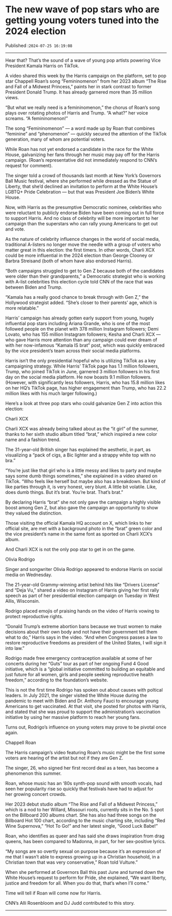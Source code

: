# The new wave of pop stars who are getting young voters tuned into the 2024 election

Published :`2024-07-25 16:19:08`

---

Hear that? That’s the sound of a wave of young pop artists powering Vice President Kamala Harris on TikTok.

A video shared this week by the Harris campaign on the platform, set to pop star Chappell Roan’s song “Femininomenon” from her 2023 album “The Rise and Fall of a Midwest Princess,” paints her in stark contrast to former President Donald Trump. It has already garnered more than 35 million views.

“But what we really need is a femininomenon,” the chorus of Roan’s song plays over rotating photos of Harris and Trump. “A what?” her voice screams. “A femininomenon!”

The song “Femininomenon” — a word made up by Roan that combines “feminine” and “phenomenon” — quickly secured the attention of the TikTok generation, many of whom are potential voters.

While Roan has not yet endorsed a candidate in the race for the White House, galvanizing her fans through her music may pay off for the Harris campaign. (Roan’s representative did not immediately respond to CNN’s request for comment).

The singer told a crowd of thousands last month at New York’s Governors Ball Music festival, where she performed while dressed as the Statue of Liberty, that she’d declined an invitation to perform at the White House’s LGBTQ+ Pride Celebration — but that was President Joe Biden’s White House.

Now, with Harris as the presumptive Democratic nominee, celebrities who were reluctant to publicly endorse Biden have been coming out in full force to support Harris. And no class of celebrity will be more important to her campaign than the superstars who can rally young Americans to get out and vote.

As the nature of celebrity influence changes in the world of social media, traditional A-listers no longer move the needle with a group of voters who matter great in this election: the first timers. In other words, Charli XCX could be more influential in the 2024 election than George Clooney or Barbra Streisand (both of whom have also endorsed Harris).

“Both campaigns struggled to get to Gen Z because both of the candidates were older than their grandparents,” a Democratic strategist who is working with A-list celebrities this election cycle told CNN of the race that was between Biden and Trump.

“Kamala has a really good chance to break through with Gen Z,” the Hollywood strategist added. “She’s closer to their parents’ age, which is more relatable.”

Harris’ campaign has already gotten early support from young, hugely influential pop stars including Ariana Grande, who is one of the most followed people on the planet with 378 million Instagram followers; Demi Lovato, who has 155 million Instagram followers; Kesha and Charli XCX — who gave Harris more attention than any campaign could ever dream of with her now-infamous “Kamala IS brat” post, which was quickly embraced by the vice president’s team across their social media platforms.

Harris isn’t the only presidential hopeful who is utilizing TikTok as a key campaigning strategy. While Harris’ TikTok page has 1.1 million followers, Trump, who joined TikTok in June, garnered 3 million followers in his first day on the social media platform. He now boasts 9.1 million followers. (However, with significantly less followers, Harris, who has 15.8 million likes on her HQ’s TikTok page, has higher engagement than Trump, who has 22.2 million likes with his much larger following.)

Here’s a look at three pop stars who could galvanize Gen Z into action this election:

Charli XCX

Charli XCX was already being talked about as the “it girl” of the summer, thanks to her sixth studio album titled “brat,” which inspired a new color name and a fashion trend.

The 31-year-old British singer has explained the aesthetic, in part, as visualizing a “pack of cigs, a Bic lighter and a strappy white top with no bra.”

“You’re just like that girl who is a little messy and likes to party and maybe says some dumb things sometimes,” she explained in a video shared on TikTok. “Who feels like herself but maybe also has a breakdown. But kind of like parties through it, is very honest, very blunt. A little bit volatile. Like, does dumb things. But it’s brat. You’re brat. That’s brat.”

By declaring Harris “brat” she not only gave the campaign a highly visible boost among Gen Z, but also gave the campaign an opportunity to show they valued the distinction.

Those visiting the official Kamala HQ account on X, which links to her official site, are met with a background photo in the “brat” green color and the vice president’s name in the same font as sported on Charli XCX’s album.

And Charli XCX is not the only pop star to get in on the game.

Olivia Rodrigo

Singer and songwriter Olivia Rodrigo appeared to endorse Harris on social media on Wednesday.

The 21-year-old Grammy-winning artist behind hits like “Drivers License” and “Deja Vu,” shared a video on Instagram of Harris giving her first rally speech as part of her presidential election campaign on Tuesday in West Allis, Wisconsin.

Rodrigo placed emojis of praising hands on the video of Harris vowing to protect reproductive rights.

“Donald Trump’s extreme abortion bans because we trust women to make decisions about their own body and not have their government tell them what to do,” Harris says in the video. “And when Congress passes a law to restore reproductive freedoms as president of the United States, I will sign it into law.”

Rodrigo made free emergency contraception available at some of her concerts during her “Guts” tour as part of her ongoing Fund 4 Good initiative, which is a “global initiative committed to building an equitable and just future for all women, girls and people seeking reproductive health freedom,” according to the foundation’s website.

This is not the first time Rodrigo has spoken out about causes with poltical leaders. In July 2021, the singer visited the White House during the pandemic to meet with Biden and Dr. Anthony Fauci to encourage young Americans to get vaccinated. At that visit, she posted for photos with Harris, and stated that she was proud to support the administration’s vaccination initiative by using her massive platform to reach her young fans.

Turns out, Rodrigo’s influence on young voters may prove to be pivotal once again.

Chappell Roan

The Harris campaign’s video featuring Roan’s music might be the first some voters are hearing of the artist but not if they are Gen Z.

The singer, 26, who signed her first record deal as a teen, has become a phenomenon this summer.

Roan, whose music has an ‘80s synth-pop sound with smooth vocals, had seen her popularity rise so quickly that festivals have had to adjust for her growing concert crowds.

Her 2023 debut studio album “The Rise and Fall of a Midwest Princess,” which is a nod to her Willard, Missouri roots, currently sits in the No. 5 spot on the Billboard 200 albums chart. She has also had three songs on the Billboard Hot 100 chart, according to the music charting site, including “Red Wine Supernova,” “Hot To Go!” and her latest single, “Good Luck Babe!”

Roan, who identifies as queer and has said she draws inspiration from drag queens, has been compared to Madonna, in part, for her sex-positive lyrics.

“My songs are so overtly sexual on purpose because it’s an expression of me that I wasn’t able to express growing up in a Christian household, in a Christian town that was very conservative,” Roan told Vulture.”

When she performed at Governors Ball this past June and turned down the White House’s request to perform for Pride, she explained, “We want liberty, justice and freedom for all. When you do that, that’s when I’ll come.”

Time will tell if Roan will come now for Harris.

CNN’s Alli Rosenbloom and DJ Judd contributed to this story.

---

